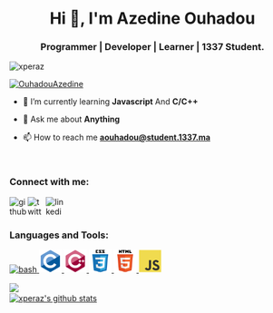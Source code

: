 <!--### Hi there, I'm Azedine Ouhadou
<img src="https://komarev.com/ghpvc/?username=xperaz&color=blueviolet" alt="xperaz">
<a style="color: #1C9CEA;" href="https://twitter.com/OuhadouAzedine">
  <img align="left" alt="xperaz's Twitter" width="22px" src="https://cdn.jsdelivr.net/npm/simple-icons@v3/icons/twitter.svg" />
</a>
<a href="https://linkedin.com/in/AzedineOuhadou/">
  <img align="left" alt="xperaz's Linkdein" width="22px" src="https://cdn.jsdelivr.net/npm/simple-icons@v3/icons/linkedin.svg" />
</a>
<a href="https://github.com/xperaz">
  <img align="left" alt="xperaz's Github" width="22px" src="https://cdn.jsdelivr.net/npm/simple-icons@v3/icons/github.svg" />
</a>
<br>
- 👋 Hi, I’m @xperaz <br>
- 👀 I’m interested in Web Development <br>
- 🌱 I’m currently learning ... <br>
- 💞️ I’m looking to collaborate on ... <br>
- 📫 How to reach me ... <br>
xperaz/xperaz is a ✨ special ✨ repository because its `README.md` (this file) appears on your GitHub profile.
You can click the Preview link to take a look at your changes.
--->
<h1 align="center">Hi 👋, I'm Azedine Ouhadou</h1>
<h3 align="center">Programmer | Developer | Learner | 1337 Student.</h3>

<p align="left"> <img src="https://komarev.com/ghpvc/?username=xperaz&label=Profile%20views&color=0e75b6&style=flat" alt="xperaz" /> </p>


<p align="left"> <a href="https://twitter.com/OuhadouAzedine" target="blank"><img src="https://img.shields.io/twitter/follow/OuhadouAzedine?logo=twitter&style=for-the-badge" alt="OuhadouAzedine" /></a> </p>


- 🌱 I’m currently learning **Javascript** And **C/C++** 

- 💬 Ask me about **Anything**

- 📫 How to reach me **aouhadou@student.1337.ma**
<br>
  
<h3>Connect with me:</h3>

<a href="https://github.com/xperaz" target="_blank">
  <img align="left" alt="github" height="32" width="32" src="https://cdn.jsdelivr.net/npm/simple-icons@v6/icons/github.svg" />
</a>


<a href="https://twitter.com/OuhadouAzedine" target="_blank">
  <img align="left" alt="twitter" height="32" width="32" src="https://cdn.jsdelivr.net/npm/simple-icons@v6/icons/twitter.svg" />
</a>

<a href="https://linkedin.com/in/AzedineOuhadou" target="_blank">
  <img align="left" alt="linkedin" height="32" width="32" src="https://cdn.jsdelivr.net/npm/simple-icons@v6/icons/linkedin.svg" />
</a>


<br>
  
  
<br/>
<h3 align="left">Languages and Tools:</h3>
<p align="left"> <a href="https://www.gnu.org/software/bash/" target="_blank"> <img src="https://www.vectorlogo.zone/logos/gnu_bash/gnu_bash-icon.svg" alt="bash" width="40" height="40"/> </a> <a href="https://www.cprogramming.com/" target="_blank"> <img src="https://raw.githubusercontent.com/devicons/devicon/master/icons/c/c-original.svg" alt="c" width="40" height="40"/> </a> <a href="https://www.w3schools.com/cpp/" target="_blank"> <img src="https://raw.githubusercontent.com/devicons/devicon/master/icons/cplusplus/cplusplus-original.svg" alt="cplusplus" width="40" height="40"/> </a> <a href="https://www.w3schools.com/css/" target="_blank"> <img src="https://raw.githubusercontent.com/devicons/devicon/master/icons/css3/css3-original-wordmark.svg" alt="css3" width="40" height="40"/> </a> <a href="https://www.w3.org/html/" target="_blank"> <img src="https://raw.githubusercontent.com/devicons/devicon/master/icons/html5/html5-original-wordmark.svg" alt="html5" width="40" height="40"/> </a> <a href="https://developer.mozilla.org/en-US/docs/Web/JavaScript" target="_blank"> <img src="https://raw.githubusercontent.com/devicons/devicon/master/icons/javascript/javascript-original.svg" alt="javascript" width="40" height="40"/> </a> </p>

  
<a href="https://github.com/xperaz">
  <img align="center" src="https://github-readme-stats.vercel.app/api/top-langs/?username=xperaz&theme=gruvbox" />
</a>
<br>
<a href="https://github.com/xperaz">
 <img align="center" src="https://github-readme-stats.vercel.app/api?username=xperaz&show_icons=true&theme=gruvbox&line_height=40" alt="xperaz's github stats"/>
</a>
 
